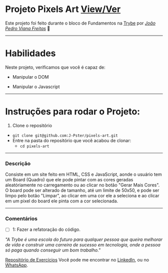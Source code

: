 # Projeto Pixels Art [View/Ver](https://j-pster.github.io/pixels-art/)
Este projeto foi feito durante o bloco de Fundamentos na [Trybe](https://www.betrybe.com/) por _[João Pedro Viana Freitas](https://www.linkedin.com/in/joaopster/)_ :rocket:

---

# Habilidades
Neste projeto, verificamos que você é capaz de:

  * Manipular o DOM

  * Manipular o Javascript

---

# Instruções para rodar o Projeto:

1. Clone o repositório
  * `git clone git@github.com:J-Pster/pixels-art.git`
  * Entre na pasta do repositório que você acabou de clonar:
    * `cd pixels-art`

---

### Descrição

Consiste em um site feito em HTML, CSS e JavaScript, aonde o usuário tem um Board (Quadro) que ele pode pintar com as cores geradas aleatóriamente no carregamento ou ao clicar no botão "Gerar Mais Cores".
O board pode ser alterado de tamanho, até um limite de 50x50, e pode ser limpo pelo botão "Limpar", ao clicar em uma cor ele a seleciona e ao clicar em um pixel do board ele pinta com a cor selecionada.

---

### Comentários
- [ ] 1: Fazer a refatoração do código.

_"A Trybe é uma escola do futuro para qualquer pessoa que queira melhorar de vida e construir uma carreira de sucesso em tecnologia, onde a pessoa só paga quando conseguir um bom trabalho."_

[Repositório de Exercícios](https://github.com/J-Pster/meu-super-repo)
Você pode me encontrar no [LinkedIn][1], ou no [WhatsApp][2].

<!-- Resources -->
<!-- links to your social media accounts -->
[1]: https://www.linkedin.com/in/joaopster/
[2]: https://api.whatsapp.com/send?phone=5562992765354&text=Ol%C3%A1%2C%20%C3%A9%20o%20Pster%3F%20Venho%20do%20Github.
